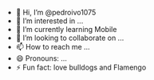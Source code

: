 - 👋 Hi, I’m @pedroivo1075
- 👀 I’m interested in ...
- 🌱 I’m currently learning Mobile
- 💞️ I’m looking to collaborate on ...
- 📫 How to reach me ...
- 😄 Pronouns: ...
- ⚡ Fun fact: love bulldogs and Flamengo
  

<!---
pedroivo1075/pedroivo1075 is a ✨ special ✨ repository because its `README.md` (this file) appears on your GitHub profile.
You can click the Preview link to take a look at your changes.
--->
